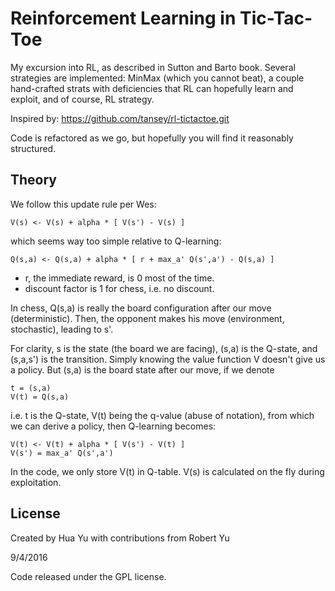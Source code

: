Reinforcement Learning in Tic-Tac-Toe
=====================================

My excursion into RL, as described in Sutton and Barto book. Several strategies are implemented:
MinMax (which you cannot beat), a couple hand-crafted strats with deficiencies that RL can hopefully
learn and exploit, and of course, RL strategy.

Inspired by:
https://github.com/tansey/rl-tictactoe.git

Code is refactored as we go, but hopefully you will find it reasonably structured.

Theory
-------
We follow this update rule per Wes:

    V(s) <- V(s) + alpha * [ V(s') - V(s) ]
    
which seems way too simple relative to Q-learning:

    Q(s,a) <- Q(s,a) + alpha * [ r + max_a' Q(s',a') - Q(s,a) ]

- r, the immediate reward, is 0 most of the time.
- discount factor is 1 for chess, i.e. no discount.

In chess, Q(s,a) is really the board configuration after our move (deterministic).
Then, the opponent makes his move (environment, stochastic), leading to s'.

For clarity, s is the state (the board we are facing), (s,a) is the Q-state, and 
(s,a,s') is the transition. Simply knowing the value function V doesn't give us a policy.
But (s,a) is the board state after our move, if we denote 

    t = (s,a)
    V(t) = Q(s,a)
    
i.e. t is the Q-state, V(t) being the q-value (abuse of notation), from which we can 
derive a policy, then Q-learning becomes:

    V(t) <- V(t) + alpha * [ V(s') - V(t) ]
    V(s') = max_a' Q(s',a')
    
In the code, we only store V(t) in Q-table. V(s) is calculated on the fly
during exploitation.

License
-------
Created by Hua Yu with contributions from Robert Yu

9/4/2016

Code released under the GPL license.